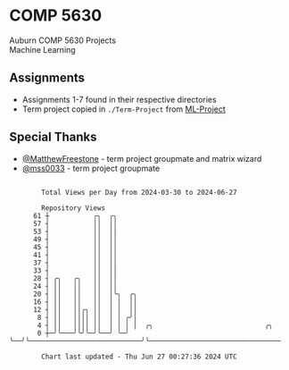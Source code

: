 # COMP 5630
Auburn COMP 5630 Projects  
Machine Learning

## Assignments
- Assignments 1-7 found in their respective directories
- Term project copied in `./Term-Project` from [ML-Project](https://github.com/wumphlett/ML-Project)

## Special Thanks
- [@MatthewFreestone](https://github.com/MatthewFreestone) - term project groupmate and matrix wizard
- [@mss0033](https://github.com/mss0033) - term project groupmate

```

        Total Views per Day from 2024-03-30 to 2024-06-27

        Repository Views
      61 ┼           ╭╮  ╭╮
      57 ┤           ││  ││
      53 ┤           ││  ││
      49 ┤           ││  ││
      45 ┤           ││  ││
      41 ┤           ││  ││
      37 ┤           ││  ││
      33 ┤           ││  ││
      28 ┤ ╭╮   ╭╮   ││  ││
      24 ┤ ││   ││   ││  ││
      20 ┤ ││   ││   ││  │╰╮  ╭╮
      16 ┤ ││   ││   ││  │ │  ││
      12 ┤ ││   ││╭╮ ││  │ │  ││
       8 ┤ ││   ││││ ││  │ │ ╭╯│
       4 ┤ ││   ││││ ││  │ │ │ │  ╭╮                            ╭╮
       0 ┼─╯╰───╯╰╯╰─╯╰──╯ ╰─╯ ╰──╯╰────────────────────────────╯╰─────────────────────────────────

        Chart last updated - Thu Jun 27 00:27:36 2024 UTC
        
```
